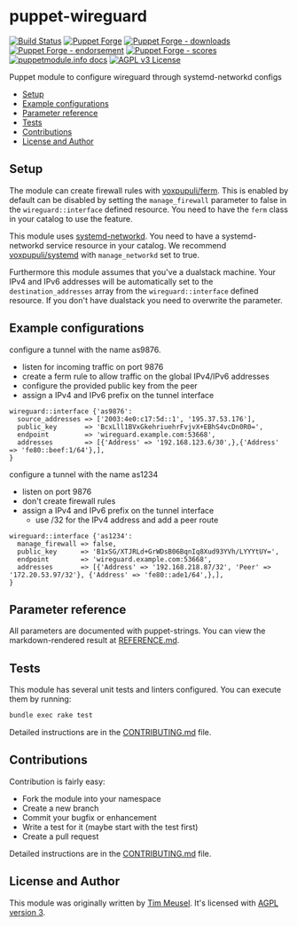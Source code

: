 # puppet-wireguard

[![Build Status](https://github.com/voxpupuli/puppet-wireguard/workflows/CI/badge.svg)](https://github.com/voxpupuli/puppet-wireguard/actions?query=workflow%3ACI)
[![Puppet Forge](https://img.shields.io/puppetforge/v/puppet/wireguard.svg)](https://forge.puppetlabs.com/puppet/wireguard)
[![Puppet Forge - downloads](https://img.shields.io/puppetforge/dt/puppet/wireguard.svg)](https://forge.puppetlabs.com/puppet/wireguard)
[![Puppet Forge - endorsement](https://img.shields.io/puppetforge/e/puppet/wireguard.svg)](https://forge.puppetlabs.com/puppet/wireguard)
[![Puppet Forge - scores](https://img.shields.io/puppetforge/f/puppet/wireguard.svg)](https://forge.puppetlabs.com/puppet/wireguard)
[![puppetmodule.info docs](http://www.puppetmodule.info/images/badge.png)](http://www.puppetmodule.info/m/puppet-wireguard)
[![AGPL v3 License](https://img.shields.io/github/license/voxpupuli/puppet-wireguard.svg)](LICENSE)

Puppet module to configure wireguard through systemd-networkd configs

* [Setup](#setup)
* [Example configurations](#example-configurations)
* [Parameter reference](#parameter-reference)
* [Tests](#tests)
* [Contributions](#contributions)
* [License and Author](#-icense-and-author)

## Setup

The module can create firewall rules with [voxpupuli/ferm](https://github.com/voxpupuli/puppet-ferm#puppet-ferm).
This is enabled by default can be disabled by setting the `manage_firewall`
parameter to false in the `wireguard::interface` defined resource. You need to
have the `ferm` class in your catalog to use the feature.

This module uses [systemd-networkd](https://www.freedesktop.org/software/systemd/man/systemd-networkd.html).
You need to have a systemd-networkd service resource in your catalog. We recommend
[voxpupuli/systemd](https://github.com/voxpupuli/puppet-systemd#systemd) with
`manage_networkd` set to true.

Furthermore this module assumes that you've a dualstack machine. Your IPv4 and
IPv6 addresses will be automatically set to the `destination_addresses` array
from the `wireguard::interface` defined resource. If you don't have dualstack
you need to overwrite the parameter.

## Example configurations

configure a tunnel with the name as9876.
* listen for incoming traffic on port 9876
* create a ferm rule to allow traffic on the global IPv4/IPv6 addresses
* configure the provided public key from the peer
* assign a IPv4 and IPv6 prefix on the tunnel interface

```puppet
wireguard::interface {'as9876':
  source_addresses => ['2003:4e0:c17:5d::1', '195.37.53.176'],
  public_key       => 'BcxLll1BVxGkehriuehrFvjvX+EBhS4vcDn0R0=',
  endpoint         => 'wireguard.example.com:53668',
  addresses        => [{'Address' => '192.168.123.6/30',},{'Address' => 'fe80::beef:1/64'},],
}
```

configure a tunnel with the name as1234
* listen on port 9876
* don't create firewall rules
* assign a IPv4 and IPv6 prefix on the tunnel interface
  * use /32 for the IPv4 address and add a peer route

```puppet
wireguard::interface {'as1234':
  manage_firewall => false,
  public_key      => 'B1xSG/XTJRLd+GrWDsB06BqnIq8Xud93YVh/LYYYtUY=',
  endpoint        => 'wireguard.example.com:53668',
  addresses       => [{'Address' => '192.168.218.87/32', 'Peer' => '172.20.53.97/32'}, {'Address' => 'fe80::ade1/64',},],
}
````

## Parameter reference

All parameters are documented with puppet-strings. You can view the
markdown-rendered result at [REFERENCE.md](./REFERENCE.md).

## Tests

This module has several unit tests and linters configured. You can execute them
by running:

```sh
bundle exec rake test
```

Detailed instructions are in the [CONTRIBUTING.md](.github/CONTRIBUTING.md)
file.

## Contributions

Contribution is fairly easy:

* Fork the module into your namespace
* Create a new branch
* Commit your bugfix or enhancement
* Write a test for it (maybe start with the test first)
* Create a pull request

Detailed instructions are in the [CONTRIBUTING.md](.github/CONTRIBUTING.md)
file.

## License and Author

This module was originally written by [Tim Meusel](https://github.com/bastelfreak).
It's licensed with [AGPL version 3](LICENSE).

